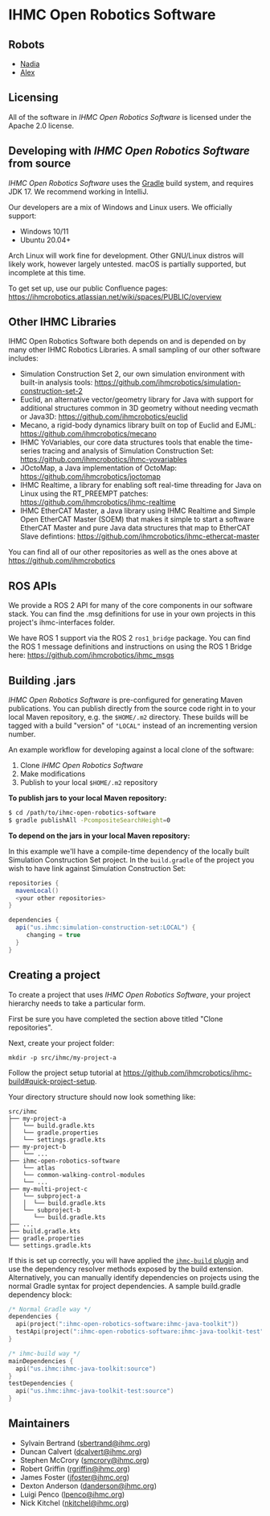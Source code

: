 # IHMC Open Robotics Software

## Robots

- [Nadia](https://boardwalkrobotics.com/)
- [Alex](https://boardwalkrobotics.com/)

## Licensing

All of the software in *IHMC Open Robotics Software* is licensed under the Apache 2.0 license.

## Developing with *IHMC Open Robotics Software* from source

*IHMC Open Robotics Software* uses the [Gradle](https://gradle.org) build system, and requires JDK 17. 
We recommend working in IntelliJ.

Our developers are a mix of Windows and Linux users. We officially support:
- Windows 10/11
- Ubuntu 20.04+

Arch Linux will work fine for development.
Other GNU/Linux distros will likely work, however largely untested.
macOS is partially supported, but incomplete at this time.

To get set up, use our public Confluence pages:
https://ihmcrobotics.atlassian.net/wiki/spaces/PUBLIC/overview

## Other IHMC Libraries
IHMC Open Robotics Software both depends on and is depended on by many other IHMC Robotics Libraries. 
A small sampling of our other software includes:

- Simulation Construction Set 2, our own simulation environment with 
built-in analysis tools: https://github.com/ihmcrobotics/simulation-construction-set-2
- Euclid, an alternative vector/geometry library for Java with support for additional structures 
common in 3D geometry without needing vecmath or Java3D: https://github.com/ihmcrobotics/euclid
- Mecano, a rigid-body dynamics library built on top of Euclid and EJML: https://github.com/ihmcrobotics/mecano
- IHMC YoVariables, our core data structures tools that enable the time-series tracing 
and analysis of Simulation Construction Set: https://github.com/ihmcrobotics/ihmc-yovariables
- JOctoMap, a Java implementation of OctoMap: https://github.com/ihmcrobotics/joctomap
- IHMC Realtime, a library for enabling soft real-time threading for Java on Linux using the 
RT_PREEMPT patches: https://github.com/ihmcrobotics/ihmc-realtime
- IHMC EtherCAT Master, a Java library using IHMC Realtime and Simple Open EtherCAT Master (SOEM) 
that makes it simple to start a software EtherCAT Master and pure Java data structures that map to 
EtherCAT Slave defintions: https://github.com/ihmcrobotics/ihmc-ethercat-master

You can find all of our other repositories as well as the ones above at https://github.com/ihmcrobotics

## ROS APIs
We provide a ROS 2 API for many of the core components in our software stack. 
You can find the .msg definitions for use in your own projects in this project's ihmc-interfaces folder.

We have ROS 1 support via the ROS 2 `ros1_bridge` package. 
You can find the ROS 1 message definitions and instructions on using the 
ROS 1 Bridge here: https://github.com/ihmcrobotics/ihmc_msgs

## Building .jars
*IHMC Open Robotics Software* is pre-configured for generating Maven publications. 
You can publish directly from the source code right in to your local Maven
repository, e.g. the `$HOME/.m2` directory. These builds will be tagged with a 
build "version" of `"LOCAL"` instead of an incrementing version number.

An example workflow for developing against a local clone of the software:

1. Clone *IHMC Open Robotics Software*
2. Make modifications
3. Publish to your local `$HOME/.m2` repository

**To publish jars to your local Maven repository:**
```bash
$ cd /path/to/ihmc-open-robotics-software
$ gradle publishAll -PcompositeSearchHeight=0
```

**To depend on the jars in your local Maven repository:**

In this example we'll have a compile-time dependency of the locally built 
Simulation Construction Set project. In the `build.gradle` of the project you wish to
have link against Simulation Construction Set:

```gradle
repositories {
  mavenLocal()
  <your other repositories>
}

dependencies {
  api("us.ihmc:simulation-construction-set:LOCAL") {
     changing = true
  }
}
```  

## Creating a project
To create a project that uses *IHMC Open Robotics Software*, your
project hierarchy needs to take a particular form.

First be sure you have completed the section above titled "Clone repositories".

Next, create your project folder:

```
mkdir -p src/ihmc/my-project-a
```

Follow the project setup tutorial at https://github.com/ihmcrobotics/ihmc-build#quick-project-setup.

Your directory structure should now look something like:

```
src/ihmc
├── my-project-a
│   └── build.gradle.kts
│   └── gradle.properties
│   └── settings.gradle.kts
├── my-project-b
│   └── ...
├── ihmc-open-robotics-software
│   └── atlas
│   └── common-walking-control-modules
│   └── ...
├── my-multi-project-c
│   └── subproject-a
│   │  └── build.gradle.kts
│   └── subproject-b
│      └── build.gradle.kts
├── ...
├── build.gradle.kts
├── gradle.properties
└── settings.gradle.kts
```

If this is set up correctly, you will have applied the [`ihmc-build` plugin](https://github.com/ihmcrobotics/ihmc-build)
and use the dependency resolver methods exposed by the build extension. 
Alternatively, you can manually identify dependencies on projects using the normal Gradle syntax for
project dependencies. A sample build.gradle dependency block:

```build.gradle.kts
/* Normal Gradle way */
dependencies {
  api(project(":ihmc-open-robotics-software:ihmc-java-toolkit"))
  testApi(project(":ihmc-open-robotics-software:ihmc-java-toolkit-test"))
}

/* ihmc-build way */
mainDependencies {
  api("us.ihmc:ihmc-java-toolkit:source")
}
testDependencies {
  api("us.ihmc:ihmc-java-toolkit-test:source")
}
```

## Maintainers

* Sylvain Bertrand (sbertrand@ihmc.org)
* Duncan Calvert (dcalvert@ihmc.org)
* Stephen McCrory (smcrory@ihmc.org)
* Robert Griffin (rgriffin@ihmc.org)
* James Foster (jfoster@ihmc.org)
* Dexton Anderson (danderson@ihmc.org)
* Luigi Penco (lpenco@ihmc.org)
* Nick Kitchel (nkitchel@ihmc.org)
